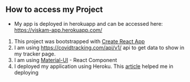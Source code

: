 ## How to access my Project

- My app is deployed in herokuapp and can be accessed here: https://viskam-app.herokuapp.com/

1. This project was bootstrapped with [Create React App](https://github.com/facebook/create-react-app)
2. I am using https://covidtracking.com/api/v1/ api to get data to show in my tracker page.
3. I am using [Material-UI](https://material-ui.com/) - React Component
4. I deployed my application using Heroku. This [article](https://medium.com/better-programming/how-to-deploy-your-react-app-to-heroku-aedc28b218ae) helped me in deploying
